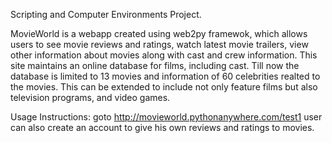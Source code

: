 ﻿Scripting and Computer Environments Project.

MovieWorld is a webapp created using web2py framewok, which allows users to see movie reviews and ratings, watch latest movie
trailers, view other information about movies along with cast and crew information.
This site maintains an online database for films, including cast.
Till now the database is limited to 13 movies and information of 60 celebrities realted to the
movies. This can be extended to include not only feature films but also television programs, and
video games.

Usage Instructions:
goto http://movieworld.pythonanywhere.com/test1
user can also create an account to give his own reviews and ratings to movies.
